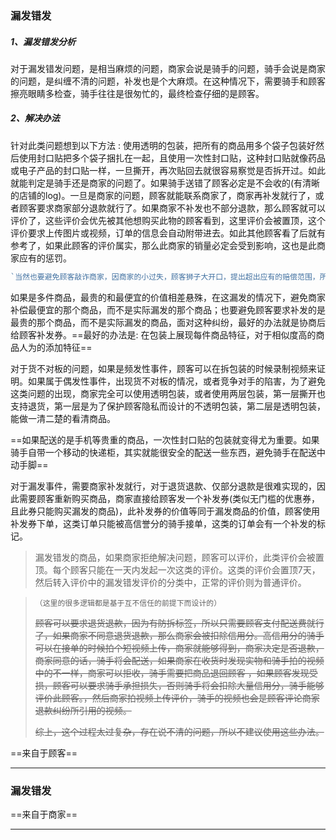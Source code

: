### 漏发错发

##### 1、漏发错发分析

对于漏发错发问题，是相当麻烦的问题，商家会说是骑手的问题，骑手会说是商家的问题，是纠缠不清的问题，补发也是个大麻烦。在这种情况下，需要骑手和顾客擦亮眼睛多检查，骑手往往是很匆忙的，最终检查仔细的是顾客。

##### 2、解决办法

针对此类问题想到以下方法 : 使用透明的包装，把所有的商品用多个袋子包装好然后使用封口贴把多个袋子捆扎在一起，且使用一次性封口贴，这种封口贴就像药品或电子产品的封口贴一样，一旦撕开，再次贴回去就很容易察觉是否拆开过。如此就能判定是骑手还是商家的问题了。如果骑手送错了顾客必定是不会收的(有清晰的店铺的log)。一旦是商家的问题，顾客就能联系商家了，商家再补发就行了，或者顾客要求商家部分退款就行了。如果商家不补发也不部分退款，那么顾客就可以评价了，这些评价会优先被其他想购买此物的顾客看到，这里评价会被置顶，这个评价要求上传图片或视频，订单的信息会自动附带进去。如此其他顾客看了后就有参考了，如果此顾客的评价属实，那么此商家的销量必定会受到影响，这也是此商家应有的惩罚。

```javascript
`当然也要避免顾客敲诈商家，因商家的小过失，顾客狮子大开口，提出超出应有的赔偿范围，所以只要商家向顾客提交的收款账号转账了，转给顾客的金额是漏发的货物的售价，那么顾客就不能发起这类置顶评价了。如果是补发的话，这类订单只能被高信用分的骑手接单。
```

如果是多件商品，最贵的和最便宜的价值相差悬殊，在这漏发的情况下，避免商家补偿最便宜的那个商品，而不是实际漏发的那个商品；也要避免顾客要求补发的是最贵的那个商品，而不是实际漏发的商品，面对这种纠纷，最好的办法就是协商后给顾客补发券。==最好的办法是: 在包装上展现每件商品特征，对于相似度高的商品人为的添加特征==

对于货不对板的问题，如果是频发性事件，顾客可以在拆包装的时候录制视频来证明。如果属于偶发性事件，出现货不对板的情况，或者竞争对手的陷害，为了避免这类问题的出现，商家完全可以使用透明包装，或者使用两层包装，第一层撕开也支持退货，第一层是为了保护顾客隐私而设计的不透明包装，第二层是透明包装，能做一清二楚的看清商品。

==如果配送的是手机等贵重的商品，一次性封口贴的包装就变得尤为重要。如果骑手自带一个移动的快递柜，其实就能很安全的配送一些东西，避免骑手在配送中动手脚==

对于漏发事件，需要商家补发就行，对于退货退款、仅部分退款是很难实现的，因此需要顾客重新购买商品，商家直接给顾客发一个补发券(类似无门槛的优惠券，且此券只能购买漏发的商品)，此补发券的价值等同于漏发商品的价值，顾客使用补发券下单，这类订单只能被高信誉分的骑手接单，这类的订单会有一个补发的标记。

> 漏发错发的商品，如果商家拒绝解决问题，顾客可以评价，此类评价会被置顶。每个顾客只能在一天内发起一次这类的评价。这类的评价会置顶7天，然后转入评价中的漏发错发评价的分类中，正常的评价则为普通评价。

> `（这里的很多逻辑都是基于互不信任的前提下而设计的）`
>
> ~~顾客可以要求退货退款，因为有防拆标签，所以只需要顾客支付配送费就行了，如果商家不同意退货退款，那么商家会被扣除信用分。高信用分的骑手可以在接单的时候拍个短视频上传，商家就能够得到，商家决定是否退款，商家同意的话，骑手将会配送，如果商家在收货时发现实物和骑手拍的视频中的不一样，商家可以拒收，骑手需要把商品退回顾客 ，如果顾客发现受损，顾客可以要求骑手承担损失，否则骑手将会扣除大量信用分，骑手能够评价此顾客。，然后商家拍视频上传评价，骑手的视频也会是顾客评论商家退款纠纷所引用的视频。~~
>
> ~~综上，这个过程太过复杂，存在说不清的问题，所以不建议使用这些办法。~~

==来自于顾客==

----





### 漏发错发

==来自于商家==

----






